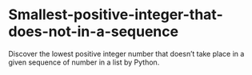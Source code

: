 # Smallest-positive-integer-that-does-not-in-a-sequence
Discover the lowest positive integer number that doesn’t take place in a given sequence of number in a list by Python.

